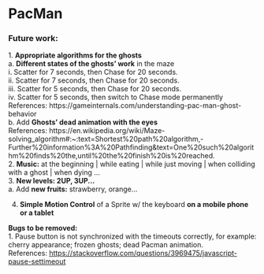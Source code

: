 # PacMan
 
<h3>Future work:</h3>
1. <b>Appropriate algorithms for the ghosts</b> </br>
  a. <b>Different states of the ghosts’ work</b> in the maze</br>
	i. Scatter for 7 seconds, then Chase for 20 seconds.</br>
     	ii. Scatter for 7 seconds, then Chase for 20 seconds.</br>
     	iii. Scatter for 5 seconds, then Chase for 20 seconds.</br>
     	iv. Scatter for 5 seconds, then switch to Chase mode permanently</br> 
      	References: https://gameinternals.com/understanding-pac-man-ghost-behavior</br>
   b. Add  <b>Ghosts’ dead animation with the eyes</b> </br>
	References: https://en.wikipedia.org/wiki/Maze-solving_algorithm#:~:text=Shortest%20path%20algorithm,-Further%20information%3A%20Pathfinding&text=One%20such%20algorithm%20finds%20the,until%20the%20finish%20is%20reached. </br>
2. <b>Music:</b>  at the beginning | while eating | while just moving | when colliding with a ghost | when dying … </br>
3. <b>New levels: 2UP, 3UP... </b> </br>
      a. Add <b>new fruits:</b> strawberry, orange… </br>

4. <b>Simple Motion Control</b> of a Sprite w/ the keyboard <b>on a mobile phone or a tablet</b> </br>

<b>Bugs to be removed:</b></br>
	1. Pause button is not synchronized with the timeouts correctly, 
for example: cherry appearance; frozen ghosts; dead Pacman animation. </br>
References: https://stackoverflow.com/questions/3969475/javascript-pause-settimeout


